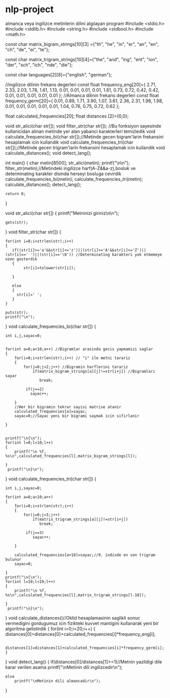 # nlp-project
almanca veya ingilizce metinlerin dilini algılayan program
#include <stdio.h>
#include <stdlib.h>
#include <string.h>
#include <stdbool.h>
#include <math.h>


const char matrix_bigram_strings[10][3] ={"th",
                                            "he",
                                            "in",
                                            "er",
                                            "an", "en", "ch", "de", "ei", "te"};

const char matrix_trigram_strings[10][4]={"the", "and", "ing", "ent", "ion", "der", "sch", "ich", "nde", "die"};

const char languages[2][8]={"english", "german"};

//ingilizce dilinin frekans degerleri
const float frequency_eng[20]={ 2.71, 2.33, 2.03, 1.78, 1.61, 1.13, 0.01, 0.01, 0.01, 0.01, 1.81, 0.73, 0.72, 0.42, 0.42, 0.01, 0.01, 0.01, 0.01, 0.01 };
//Almanca dilinin frekans degerleri
const float frequency_germ[20]={ 0.01, 0.89, 1.71, 3.90, 1.07, 3.61, 2.36, 2.31, 1.98, 1.98, 0.01, 0.01, 0.01, 0.01, 0.01, 1.04, 0.76, 0.75, 0.72, 0.62 };


float calculated_frequencies[20];
float distances [2]={0,0};

void str_alici(char str[]);
void filter_str(char str[]); //Bu fonksiyon sayesinde kullanicidan alinan metinde yer alan yabanci karakterleri temizledik
void calculate_frequencies_bi(char str[]);//Metinde gecen bigram'larin frekansini hesaplamak icin kullandik
void calculate_frequencies_tri(char str[]);//Metinde gecen trigram'larin frekansini hesaplamak icin kullandik
void calculate_distances();
void detect_lang();

int main()
{
    char metin[8500];
    str_alici(metin);
    printf("\n\n");
    filter_str(metin);//Metindeki ingilizce harf(A-Z&&a-z),bosluk ve determinating karakter disinda herseyi bosluga cevirdik
    calculate_frequencies_bi(metin);
    calculate_frequencies_tri(metin);
    calculate_distances();
    detect_lang();

	return 0;
}

void str_alici(char str[])
{
    printf("Metninizi giriniz\n\n");

    gets(str);


}
void filter_str(char str[])
{


    for(int i=0;i<strlen(str);i++)
    {
       if((str[i]>='a'&&str[i]<='z')||(str[i]>='A'&&str[i]<='Z')||(str[i]==' ')||(str[i]=='\0')) //Determinating karakteri yok etmemeye ozen gosterdik
       {
            str[i]=tolower(str[i]);

       }

       else
       {
         str[i]=' ';
       }
    }

    puts(str);
    printf("\n");



}
void calculate_frequencies_bi(char str[])
{


    int i,j,sayac=0;


    for(int a=0;a<10;a++) //Bigramlar arasinda gecis yapmamizi saglar
    {
        for(i=0;i<strlen(str);i++) // "i" ile metni tarariz
        {
            for(j=0;j<2;j++) //Bigramin harflerini tarariz
                if(matrix_bigram_strings[a][j]!=str[i+j]) //Bigramlari sayar
                   break;

             if(j==2)
               sayac++;

        }
        //Her bir bigramin tekrar sayisi matrise atanir
        calculated_frequencies[a]=sayac;
        sayac=0;//Sayac yeni bir bigrami saymak icin sifirlanir

    }


    printf("\n{\n");
    for(int l=0;l<10;l++)
    {
        printf("\n %f,        %s\n",calculated_frequencies[l],matrix_bigram_strings[l]);

    }
     printf("\n}\n");

}
void calculate_frequencies_tri(char str[])
{

    int i,j,sayac=0;

    for(int a=0;a<10;a++)
    {
        for(i=0;i<strlen(str);i++)
        {
            for(j=0;j<3;j++)
                if(matrix_trigram_strings[a][j]!=str[i+j])
                   break;

             if(j==3)
                sayac++;

        }

        calculated_frequencies[a+10]=sayac;//9. indisde en son trigram bulunur
        sayac=0;

    }
    printf("\n{\n");
    for(int l=10;l<19;l++)
    {
        printf("\n %f,        %s\n",calculated_frequencies[l],matrix_trigram_strings[l-10]);

    }
     printf("\n}\n");

}
void calculate_distances()//Oklid hesaplamasinin saglikli sonuc vermedigini gordugumuz icin fizikteki kuvvet mantigini kullanarak yeni bir algoritma gelistirdik
{
    for(int i=0;i<20;i++)
    {
        distances[0]=distances[0]+calculated_frequencies[i]*frequency_eng[i];

        distances[1]=distances[1]+calculated_frequencies[i]*frequency_germ[i];
    }
}
void detect_lang()
{
    if(distances[0]/distances[1]>=1)//Metnin yazildigi dile karar verilen asama
        printf("\nMetinin dili ingilizcedir\n");

    else
        printf("\nMetinin dili almancadir\n");


}
